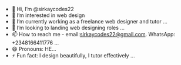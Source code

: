 - 👋 Hi, I’m @sirkaycodes22
- 👀 I’m interested in web design
- 🌱 I’m currently working as a freelance web designer and tutor  ...
- 💞️ I’m looking to landing web designing roles ...
- 📫 How to reach me - email:sirkaycodes22@gmail.com. WhatsApp: +2348166411776 ...
- 😄 Pronouns: HE...
- ⚡ Fun fact: I design beautifully, I tutor effectively ...

<!---
sirkaycodes22/sirkaycodes22 is a ✨ special ✨ repository because its `README.md` (this file) appears on your GitHub profile.
You can click the Preview link to take a look at your changes.
--->
